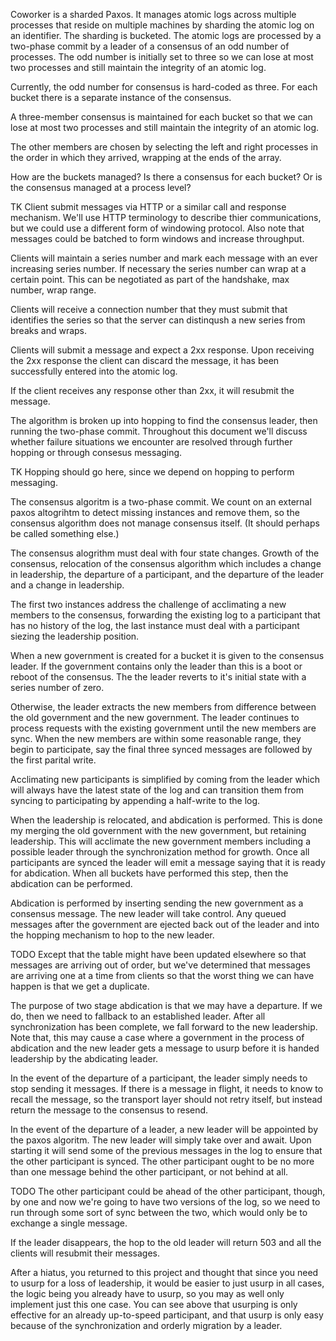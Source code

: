 Coworker is a sharded Paxos. It manages atomic logs across multiple processes
that reside on multiple machines by sharding the atomic log on an identifier.
The sharding is bucketed. The atomic logs are processed by a two-phase commit by
a leader of a consensus of an odd number of processes. The odd number is
initially set to three so we can lose at most two processes and still maintain
the integrity of an atomic log.

Currently, the odd number for consensus is hard-coded as three. For each bucket
there is a separate instance of the consensus.

A three-member consensus is maintained for each bucket so that we can lose at
most two processes and still maintain the integrity of an atomic log.

The other members are chosen by selecting the left and right processes in the
order in which they arrived, wrapping at the ends of the array.

How are the buckets managed? Is there a consensus for each bucket? Or is the
consensus managed at a process level?

TK Client submit messages via HTTP or a similar call and response mechanism.
We'll use HTTP terminology to describe thier communications, but we could use a
different form of windowing protocol. Also note that messages could be batched
to form windows and increase throughput.

Clients will maintain a series number and mark each message with an ever
increasing series number. If necessary the series number can wrap at a certain
point. This can be negotiated as part of the handshake, max number, wrap range.

Clients will receive a connection number that they must submit that identifies
the series so that the server can distinqush a new series from breaks and wraps.

Clients will submit a message and expect a 2xx response. Upon receiving the 2xx
response the client can discard the message, it has been successfully entered
into the atomic log.

If the client receives any response other than 2xx, it will resubmit the
message.

The algorithm is broken up into hopping to find the consensus leader, then
running the two-phase commit. Throughout this document we'll discuss whether
failure situations we encounter are resolved through further hopping or through
consesus messaging.

TK Hopping should go here, since we depend on hopping to perform messaging.

The consensus algoritm is a two-phase commit. We count on an external paxos
altogrihtm to detect missing instances and remove them, so the consensus
algorithm does not manage consensus itself. (It should perhaps be called
something else.)

The consensus alogrithm must deal with four state changes. Growth of the
consensus, relocation of the consensus algorithm which includes a change in
leadership, the departure of a participant, and the departure of the leader and
a change in leadership.

The first two instances address the challenge of acclimating a new members to
the consensus, forwarding the existing log to a participant that has no history
of the log, the last instance must deal with a participant siezing the
leadership position.

When a new government is created for a bucket it is given to the consensus
leader. If the government contains only the leader than this is a boot or reboot
of the consensus. The the leader reverts to it's initial state with a series
number of zero.

Otherwise, the leader extracts the new members from difference between the old
government and the new government. The leader continues to process requests with
the existing government until the new members are sync. When the new members are
within some reasonable range, they begin to participate, say the final three
synced messages are followed by the first parital write.

Acclimating new participants is simplified by coming from the leader which will
always have the latest state of the log and can transition them from syncing to
participating by appending a half-write to the log.

When the leadership is relocated, and abdication is performed. This is done my
merging the old government with the new government, but retaining leadership.
This will acclimate the new government members including a possible leader
through the synchronization method for growth. Once all participants are synced
the leader will emit a message saying that it is ready for abdication. When all
buckets have performed this step, then the abdication can be performed.

Abdication is performed by inserting sending the new government as a consensus
message. The new leader will take control. Any queued messages after the
government are ejected back out of the leader and into the hopping mechanism to
hop to the new leader.

TODO Except that the table might have been updated elsewhere so that messages
are arriving out of order, but we've determined that messages are arriving one
at a time from clients so that the worst thing we can have happen is that we get
a duplicate.

The purpose of two stage abdication is that we may have a departure. If we do,
then we need to fallback to an established leader. After all synchronization has
been complete, we fall forward to the new leadership. Note that, this may cause
a case where a government in the process of abdication and the new leader gets a
message to usurp before it is handed leadership by the abdicating leader.

In the event of the departure of a participant, the leader simply needs to stop
sending it messages. If there is a message in flight, it needs to know to recall
the message, so the transport layer should not retry itself, but instead return
the message to the consensus to resend.

In the event of the departure of a leader, a new leader will be appointed by the
paxos algoritm. The new leader will simply take over and await. Upon starting it
will send some of the previous messages in the log to ensure that the other
participant is synced. The other participant ought to be no more than one
message behind the other participant, or not behind at all.

TODO The other participant could be ahead of the other participant, though, by
one and now we're going to have two versions of the log, so we need to run
through some sort of sync between the two, which would only be to exchange a
single message.

If the leader disappears, the hop to the old leader will return 503 and all the
clients will resubmit their messages.

After a hiatus, you returned to this project and thought that since you need to
usurp for a loss of leadership, it would be easier to just usurp in all cases,
the logic being you already have to usurp, so you may as well only implement
just this one case. You can see above that usurping is only effective for an
already up-to-speed participant, and that usurp is only easy because of the
synchronization and orderly migration by a leader.
